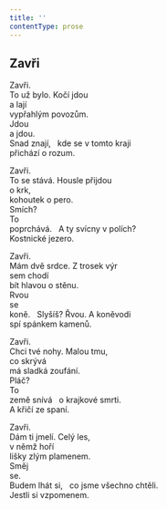 ```yaml
---
title: ''
contentType: prose
---
```


<section>

## Zavři

Zavři.  
To už bylo. Kočí jdou  
a lají  
vypřahlým povozům.  
Jdou  
a jdou.  
Snad znají,   kde se v tomto kraji  
přichází o rozum.

Zavři.  
To se stává. Housle přijdou  
o krk,  
kohoutek o pero.  
Smích?  
To  
poprchává.   A ty svícny v polích?  
Kostnické jezero.

Zavři.  
Mám dvě srdce. Z trosek výr  
sem chodí  
bít hlavou o stěnu.  
Rvou  
se  
koně.   Slyšíš? Řvou. A koněvodi  
spí spánkem kamenů.

Zavři.  
Chci tvé nohy. Malou tmu,  
co skrývá  
má sladká zoufání.  
Pláč?  
To  
země snívá   o krajkové smrti.  
A křičí ze spaní.

Zavři.  
Dám ti jmelí. Celý les,  
v němž hoří  
lišky zlým plamenem.  
Směj  
se.  
Budem lhát si,   co jsme všechno chtěli.  
Jestli si vzpomenem.

</section>
